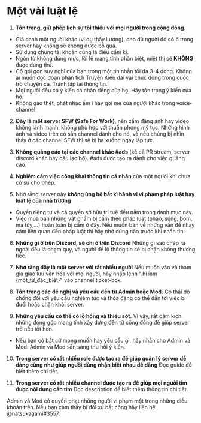 # Một vài luật lệ

1. **Tôn trọng, giữ phép lịch sự tối thiểu với mọi người trong cộng đồng.**
  + Giả danh một người khác (ví dụ thầy Lương), cho dù người đó có ở trong server hay không sẽ không được bỏ qua.
  + Sử dụng chung tài khoản cũng là điều cấm kị.
  + Ngôn từ không đúng mực, lời lẽ mang tính phân biệt, miệt thị sẽ **KHÔNG** được dung thứ.
  + Cố gói gọn suy nghĩ của bạn trong một tin nhắn tối đa 3-4 dòng. Không ai muốn đọc đoạn phân tích Truyện Kiều dài vài chục dòng trong cuộc trò chuyện cả. Tránh lặp lại thông tin.
  + Mọi người đều có ý kiến cá nhân riêng của họ. Hãy tôn trọng ý kiến của họ.
  + Không gào thét, phát nhạc ầm ĩ hay gọi mẹ của người khác trong voice-channel.

2. **Đây là một server SFW (Safe For Work)**, nên cấm đăng ảnh hay video không lành mạnh, không phù hợp với thuần phong mỹ tục. Những hình ảnh và video trên có sẵn channel dành cho nó, và nếu chúng bị nhìn thấy ở các channel SFW thì sẽ bị hạ xuống ngay lập tức.

3. **Không quảng cáo tại các channel khác #ads** (kể cả PR stream, server discord khác hay câu lạc bộ). #ads được tạo ra dành cho việc quảng cáo.

4. **Nghiêm cấm việc công khai thông tin cá nhân** của một người khi chưa có sự cho phép.

5. Nhớ rằng server này **không ủng hộ bất kì hành vi vi phạm pháp luật hay luật lệ của nhà trường**
  + Quyền riêng tư và cả quyền sở hữu trí tuệ đều nằm trong danh mục này.
  + Việc mua bán những vật phẩm bị cấm theo pháp luật (pháo, súng, bom, ma túy,...) hoàn toàn bị cấm ở đây. Nếu muốn bàn về những vấn đề nhạy cảm liên quan đến pháp luật thì hãy nhớ dùng não trước khi nhắn tin.

6. **Những gì ở trên Discord, sẽ chỉ ở trên Discord** Những gì sao chép ra ngoài đều là phạm quy, và người để lộ thông tin sẽ bị chặn không thương tiếc.

7. **Nhớ rằng đây là một server với rất nhiều người** Nếu muốn vào và tham gia giao lưu văn hóa với mọi người, hãy nhập lệnh ".hi iam {một_từ_đặc_biệt}" vào channel ticket-box.

8. **Tôn trọng các đề nghị và yêu cầu đến từ Admin hoặc Mod.** Có thái độ chống đối với yêu cầu nghiêm túc và thỏa đáng có thể dẫn tới việc bị đuổi hoặc chặn khỏi server.

9. **Những yêu cầu có thể có lỗ hổng và thiếu sót.** Vì vậy, rất cảm kích những đóng góp mang tính xây dựng đến từ cộng đồng để giúp server trở nên tốt hơn.
+ Nếu bạn có bất cứ mong muốn hay yêu cầu gì, hãy nhắn cho Admin và Mod. Admin và Mod sẵn sàng thu hồi ý kiến.

10. **Trong server có rất nhiều role được tạo ra để giúp quản lý server dễ dàng cũng như giúp người dùng nhận biết nhau dễ dàng** Đọc guide để biết thêm chi tiết.

11. **Trong server có rất nhiều channel được tạo ra để giúp mọi người tìm được nội dung cần tìm** Đọc description để biết thêm thông tin chi tiết.

Admin và Mod có quyền phạt những người vi phạm một trong những diều khoản trên. Nếu bạn cảm thấy bị đối xử bất công hãy liên hệ @natsukagami#3557.
